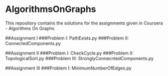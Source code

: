 # AlgorithmsOnGraphs
This repository contains the solutions for the assignments given in Coursera - Algorithms On Graphs

##Assignment I
###Problem I:
 PathExists.py
###Problem II:
 ConnectedComponents.py

##Assignment II
###Problem I:
 CheckCycle.py
###Problem II:
 TopologicalSort.py
###Problem III:
 StronglyConnecntedComponents.py

##Assignment III
###Problem I:
 MinimumNumberOfEdges.py
